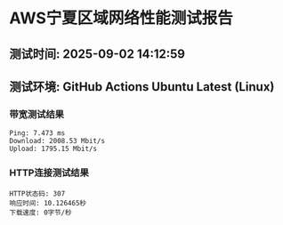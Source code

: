 # AWS宁夏区域网络性能测试报告
## 测试时间: 2025-09-02 14:12:59
## 测试环境: GitHub Actions Ubuntu Latest (Linux)

### 带宽测试结果
```
Ping: 7.473 ms
Download: 2008.53 Mbit/s
Upload: 1795.15 Mbit/s
```

### HTTP连接测试结果
```
HTTP状态码: 307
响应时间: 10.126465秒
下载速度: 0字节/秒
```

